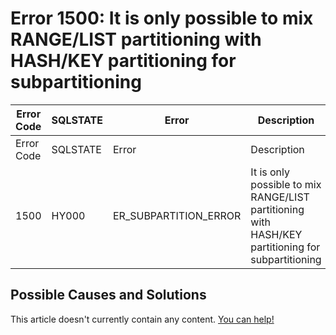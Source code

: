 
# Error 1500: It is only possible to mix RANGE/LIST partitioning with HASH/KEY partitioning for subpartitioning


| Error Code | SQLSTATE | Error | Description |
| --- | --- | --- | --- |
| Error Code | SQLSTATE | Error | Description |
| 1500 | HY000 | ER_SUBPARTITION_ERROR | It is only possible to mix RANGE/LIST partitioning with HASH/KEY partitioning for subpartitioning |




## Possible Causes and Solutions


This article doesn't currently contain any content. [You can help!](/kb/en/writing-and-editing-knowledge-base-articles/)

